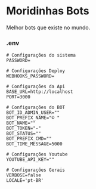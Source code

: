 # Moridinhas Bots

Melhor bots que existe no mundo.

### .env

```
# Configurações do sistema
PASSWORD=

# Configurações Deploy
WEBHOOKS_PASSWORD=

# Configurações da Api
BASE_URL=http://localhost
PORT=3000

# Configurações do BOT
BOT_ID_ADMIN_USER=""
BOT_PREFIX_NAME="© "
BOT_NAME=""
BOT_TOKEN="-"
BOT_STATUS=""
BOT_PREFIX_CMD=""
BOT_TIME_MESSAGE=5000

# Configurações Youtube
YOUTUBE_API_KEY=""

# Configurações Gerais
VERBOSE=false
LOCALE='pt-BR'
```
